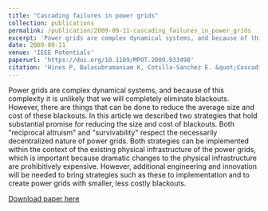 ```yaml
---
title: "Cascading failures in power grids"
collection: publications
permalink: /publication/2009-09-11-cascading_failures_in_power_grids
excerpt: 'Power grids are complex dynamical systems, and because of this complexity it is unlikely that we will completely eliminate blackouts. However, there are things that can be done to reduce the average size and cost of these blackouts. In this article we described two strategies that hold substantial promise for reducing the size and cost of blackouts. Both "reciprocal altruism" and "survivability" respect the necessarily decentralized nature of power grids. Both strategies can be implemented within the context of the existing physical infrastructure of the power grids, which is important because dramatic changes to the physical infrastructure are prohibitively expensive. However, additional engineering and innovation will be needed to bring strategies such as these to implementation and to create power grids with smaller, less costly blackouts.'
date: 2009-09-11
venue: 'IEEE Potentials'
paperurl: 'https://doi.org/10.1109/MPOT.2009.933498'
citation: 'Hines P, Balasubramaniam K, Cotilla-Sanchez E. &quot;Cascading failures in power grids.&quot; <i>IEEE Potentials</i>. 28(5):24-30 (2009)'
---
```

Power grids are complex dynamical systems, and because of this complexity it is unlikely that we will completely eliminate blackouts. However, there are things that can be done to reduce the average size and cost of these blackouts. In this article we described two strategies that hold substantial promise for reducing the size and cost of blackouts. Both "reciprocal altruism" and "survivability" respect the necessarily decentralized nature of power grids. Both strategies can be implemented within the context of the existing physical infrastructure of the power grids, which is important because dramatic changes to the physical infrastructure are prohibitively expensive. However, additional engineering and innovation will be needed to bring strategies such as these to implementation and to create power grids with smaller, less costly blackouts.

[Download paper here](https://doi.org/10.1109/MPOT.2009.933498)
